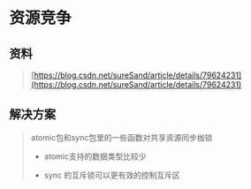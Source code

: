 # 资源竞争

## 资料

> [https://blog.csdn.net/sureSand/article/details/79624231](https://blog.csdn.net/sureSand/article/details/79624231)

## 解决方案

> atomic包和sync包里的一些函数对共享资源同步枷锁
>
> * atomic支持的数据类型比较少
>
> * sync 的互斥锁可以更有效的控制互斥区



